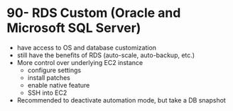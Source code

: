 # 90- RDS Custom (Oracle and Microsoft SQL Server)
- have access to OS and database customization
- still have the benefits of RDS (auto-scale, auto-backup, etc.)
- More control over underlying EC2 instance
	- configure settings
	- install patches
	- enable native feature
	- SSH into EC2
- Recommended to deactivate automation mode, but take a DB snapshot